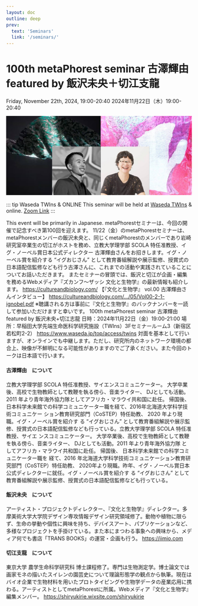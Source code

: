 ```yaml
---
layout: doc
outline: deep
prev:
  text: 'Seminars'
  link: '/seminars/'
---
```


# 100th metaPhorest seminar 古澤輝由 featured by 飯沢未央＋切江支龍

Friday, November 22th, 2024, 19:00-20:40
2024年11月22日（木）19:00-20:40

![](/public/seminars/098/098.jpg)

::: tip Waseda TWIns & ONLINE
This seminar will be held at [Waseda TWIns](https://maps.app.goo.gl/TQFHLpybiuomuG448) & online. [Zoom Link](https://zoom.metaphorest.org)
:::

This event will be primarily in Japanese.
metaPhorestセミナーは、今回の開催で記念すべき第100回を迎えます。
11/22（金）のmetaPhorestセミナーは、metaPhorestメンバーの飯沢未央と、同じくmetaPhorestのメンバーであり岩崎研究室卒業生の切江がホストを務め、立教大学理学部 SCOLA 特任准教授、イグ・ノーベル賞日本公式ディレクター 古澤輝由さんをお招きします。イグ・ノーベル賞を紹介する “イグおじさん” として教育番組解説や展示監修、授賞式の日本語配信監修なども行う古澤さんに、これまでの活動や実践されていることについてお話いただきます。
またセミナーの冒頭では、飯沢と切江が企画・編集を務めるWebメディア『ズカンフ～ザッシ 文化と生物学』の最新情報も紹介します。
https://cultureandbiology.com/
【『文化と生物学』 vol.00 古澤輝由さんインタビュー】
https://cultureandbiology.com/.../05/Vol00-2-1-ignobel.pdf
※聴講される方は事前に『文化と生物学』のバックナンバーを一読して参加いただけますと幸いです。
100th metaPhorest seminar 古澤輝由 featured by 飯沢未央+切江志龍
日時：2024年11月22日（金）19:00-21:00
場所：早稲田大学先端生命医科学研究施設（TWIns）3Fセミナールーム3（新宿区若松町2-2）
https://www.waseda.jp/top/access/twins
対面を基本として行いますが、オンラインでも中継します。ただし、研究所内のネットワーク環境の都合上、映像が不鮮明になる可能性がありますのでご了承ください。また今回のトークは日本語で行います。


#### 古澤輝由　について

立教大学理学部 SCOLA 特任准教授、サイエンスコミュニケーター。 大学卒業後、高校で生物教師として教鞭を執る傍ら、音楽ライター、 DJとしても活動。2011 年より青年海外協力隊としてアフリカ・マラウイ共和国に赴任。 帰国後、日本科学未来館での科学コミュニケーター職を経て、2016年北海道大学科学技術コミュニケー ション教育研究部門（CoSTEP）特任助教、 2020 年より現職。イグ・ノーベル賞を紹介す る “イグおじさん” として教育番組解説や展示監 修、授賞式の日本語配信監修なども行っている。立教大学理学部 SCOLA 特任准教授、サイエ ンスコミュニケーター。 大学卒業後、高校で生物教師として教鞭を執る傍ら、音楽ライター、 DJとしても活動。2011 年より青年海外協力隊 としてアフリカ・マラウイ共和国に赴任。 帰国後、 日本科学未来館での科学コミュニケーター職を 経て、2016 年北海道大学科学技術コミュニケーション教育研究部門（CoSTEP）特任助教、 2020年より現職。昨年、イグ・ノーベル賞日本公式ディレクターに就任。イグ・ノーベル賞を紹介す る “イグおじさん” として教育番組解説や展示監修、授賞式の日本語配信監修なども行っている。

#### 飯沢未央　について

アーティスト・プロジェクトディレクター、『文化と生物学』ディレクター。多摩美術大学大学院デザイン専攻情報デザイン研究領域修了。動物や植物に限らず、生命の挙動や個性に興味を持ち、デバイスアート、パブリケーションなど、多様なプロジェクトを手掛けている。また本にまつわる事象への興味から、メディア何でも書店「TRANS BOOKS」の運営・企画も行う。
https://iimio.com

#### 切江支龍　について

東京大学 農学生命科学研究科 博士課程修了。専門は生物測定学。博士論文では画家モネの描いたスイレンの園芸史について理論形態学の観点から執筆。現在はバイオ企業で生物材料を用いたプロトタイピングや生物学データの産業応用に携わる。アーティストとしてmetaPhorestに所属。Webメディア『文化と生物学』編集メンバー。
https://shiryukirie.wixsite.com/shiryukirie





